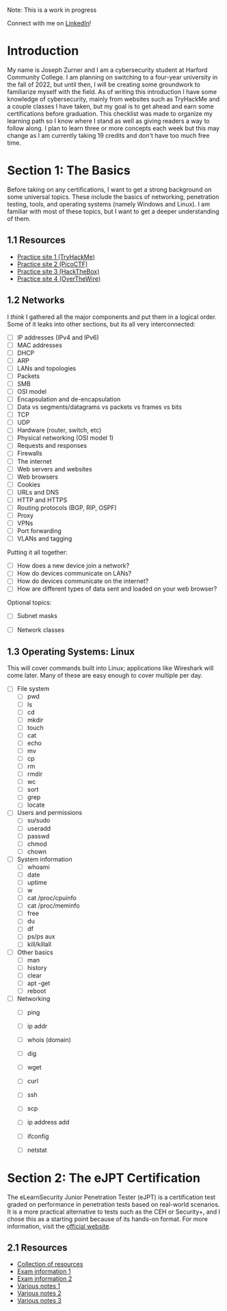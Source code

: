Note: This is a work in progress

Connect with me on [LinkedIn](https://www.linkedin.com/in/joe-zurner/)!

# Introduction
My name is Joseph Zurner and I am a cybersecurity student at Harford Community College. I am planning on switching to a four-year university in the fall of 2022, but until then, I will be creating some groundwork to familiarize myself with the field. As of writing this introduction I have some knowledge of cybersecurity, mainly from websites such as TryHackMe and a couple classes I have taken, but my goal is to get ahead and earn some certifications before graduation. This checklist was made to organize my learning path so I know where I stand as well as giving readers a way to follow along. I plan to learn three or more concepts each week but this may change as I am currently taking 19 credits and don't have too much free time.







# Section 1: The Basics
Before taking on any certifications, I want to get a strong background on some universal topics. These include the basics of networking, penetration testing, tools, and operating systems (namely Windows and Linux). I am familiar with most of these topics, but I want to get a deeper understanding of them.



## 1.1 Resources
- [Practice site 1 (TryHackMe)](https://tryhackme.com/hacktivities)
- [Practice site 2 (PicoCTF)](https://picoctf.org/)
- [Practice site 3 (HackTheBox)](https://www.hackthebox.com/)
- [Practice site 4 (OverTheWire)](https://overthewire.org/wargames/)



## 1.2 Networks
I *think* I gathered all the major components and put them in a logical order. Some of it leaks into other sections, but its all very interconnected:
- [ ] IP addresses (IPv4 and IPv6)
- [ ] MAC addresses
- [ ] DHCP
- [ ] ARP
- [ ] LANs and topologies
- [ ] Packets
- [ ] SMB
- [ ] OSI model
- [ ] Encapsulation and de-encapsulation
- [ ] Data vs segments/datagrams vs packets vs frames vs bits
- [ ] TCP
- [ ] UDP
- [ ] Hardware (router, switch, etc)
- [ ] Physical networking (OSI model 1)
- [ ] Requests and responses
- [ ] Firewalls
- [ ] The internet
- [ ] Web servers and websites
- [ ] Web browsers
- [ ] Cookies
- [ ] URLs and DNS
- [ ] HTTP and HTTPS
- [ ] Routing protocols (BGP, RIP, OSPF)
- [ ] Proxy
- [ ] VPNs
- [ ] Port forwarding
- [ ] VLANs and tagging

Putting it all together:
- [ ] How does a new device join a network?
- [ ] How do devices communicate on LANs?
- [ ] How do devices communicate on the internet?
- [ ] How are different types of data sent and loaded on your web browser?

Optional topics:
- [ ] Subnet masks
- [ ] Network classes


## 1.3 Operating Systems: Linux
This will cover commands built into Linux; applications like Wireshark will come later. Many of these are easy enough to cover multiple per day.
- [ ] File system
  - [ ] pwd
  - [ ] ls
  - [ ] cd
  - [ ] mkdir
  - [ ] touch
  - [ ] cat
  - [ ] echo
  - [ ] mv
  - [ ] cp
  - [ ] rm
  - [ ] rmdir
  - [ ] wc
  - [ ] sort
  - [ ] grep
  - [ ] locate
- [ ] Users and permissions
  - [ ] su/sudo
  - [ ] useradd
  - [ ] passwd
  - [ ] chmod
  - [ ] chown
- [ ] System information
  - [ ] whoami
  - [ ] date
  - [ ] uptime
  - [ ] w
  - [ ] cat /proc/cpuinfo
  - [ ] cat /proc/meminfo
  - [ ] free
  - [ ] du
  - [ ] df
  - [ ] ps/ps aux
  - [ ] kill/killall
- [ ] Other basics
  - [ ] man
  - [ ] history
  - [ ] clear
  - [ ] apt -get
  - [ ] reboot
- [ ] Networking
  - [ ] ping
  - [ ] ip addr
  - [ ] whois (domain)
  - [ ] dig
  - [ ] wget
  - [ ] curl
  - [ ] ssh
  - [ ] scp
  - [ ] ip address add
  - [ ] ifconfig
  - [ ] netstat









# Section 2: The eJPT Certification
The eLearnSecurity Junior Penetration Tester (eJPT) is a certification test graded on performance in penetration tests based on real-world scenarios. It is a more practical alternative to tests such as the CEH or Security+, and I chose this as a starting point because of its hands-on format. For more information, visit the [official website](https://elearnsecurity.com/product/ejpt-certification/).



## 2.1 Resources
- [Collection of resources](https://docs.google.com/document/d/18ix32_14hfPg_kvxiW7aUzog8nZgFA7mu8TVEI_DEgM/edit)
- [Exam information 1](https://infosecwriteups.com/ultimate-guide-to-pass-ejpt-in-the-first-attempt-by-mayur-parmar-75effc877394)
- [Exam information 2](https://elearnsecurity.com/product/ejpt-certification/)
- [Various notes 1](https://github.com/d3m0n4l3x/eJPT)
- [Various notes 2](https://github.com/fdicarlo/eJPT)
- [Various notes 3](https://github.com/hunterluker/eJPT-notes)
